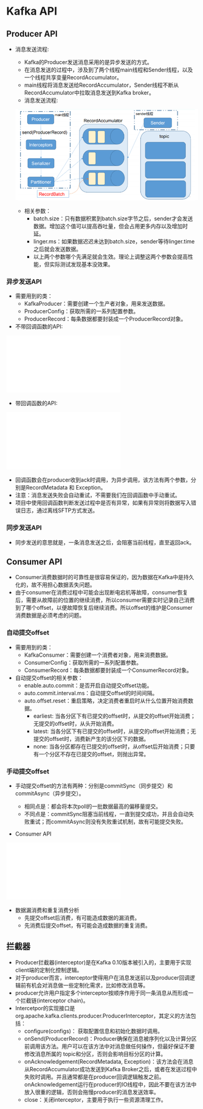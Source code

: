 # Kafka API

## Producer API

  - 消息发送流程:
    - Kafka的Producer发送消息采用的是异步发送的方式。
    - 在消息发送的过程中，涉及到了两个线程main线程和Sender线程，以及一个线程共享变量RecordAccumulator。
    - main线程将消息发送给RecordAccumulator，Sender线程不断从RecordAccumulator中拉取消息发送到Kafka broker。
    - 消息发送流程:
    
    ![消息发送流程](./图片/消息发送流程.PNG)
    - 相关参数：
      - batch.size：只有数据积累到batch.size字节之后，sender才会发送数据。增加这个值可以提高吞吐量，但会占用更多内存以及增加时延。
      - linger.ms：如果数据迟迟未达到batch.size，sender等待linger.time之后就会发送数据。
      - 以上两个参数哪个先满足就会生效。理论上调整这两个参数会提高性能，但实际测试发现基本没效果。
      
### 异步发送API

  - 需要用到的类：
    - KafkaProducer：需要创建一个生产者对象，用来发送数据。
    - ProducerConfig：获取所需的一系列配置参数。
    - ProducerRecord：每条数据都要封装成一个ProducerRecord对象。
  - 不带回调函数的API:
  
  ![不带回调函数的API](./代码/CustomProducer.java)

  - 带回调函数的API:
  
  ![带回调函数的API](./代码/ProducerCallBack.java)
  - 回调函数会在producer收到ack时调用，为异步调用，该方法有两个参数，分别是RecordMetadata 和 Exception。
  - 注意：消息发送失败会自动重试，不需要我们在回调函数中手动重试。
  - 项目中使用回调函数判断发送过程中是否有异常，如果有异常则将数据写入错误日志，通过离线SFTP方式发送。
  
### 同步发送API

  - 同步发送的意思就是，一条消息发送之后，会阻塞当前线程，直至返回ack。
  
## Consumer API

  - Consumer消费数据时的可靠性是很容易保证的，因为数据在Kafka中是持久化的，故不用担心数据丢失问题。
  - 由于consumer在消费过程中可能会出现断电宕机等故障，consumer恢复后，需要从故障前的位置的继续消费，所以consumer需要实时记录自己消费到了哪个offset，以便故障恢复后继续消费。所以offset的维护是Consumer消费数据是必须考虑的问题。
  
### 自动提交offset

  - 需要用到的类：
    - KafkaConsumer：需要创建一个消费者对象，用来消费数据。
    - ConsumerConfig：获取所需的一系列配置参数。
    - ConsumerRecord：每条数据都要封装成一个ConsumerRecord对象。
  - 自动提交offset的相关参数：
    - enable.auto.commit：是否开启自动提交offset功能。
    - auto.commit.interval.ms：自动提交offset的时间间隔。
    - auto.offset.reset：重启策略，决定消费者重启时从什么位置开始消费数据。
      - earliest: 当各分区下有已提交的offset时，从提交的offset开始消费；无提交的offset时，从头开始消费。
      - latest: 当各分区下有已提交的offset时，从提交的offset开始消费；无提交的offset时，消费新产生的该分区下的数据。
      - none: 当各分区都存在已提交的offset时，从offset后开始消费；只要有一个分区不存在已提交的offset，则抛出异常。
    
### 手动提交offset

  - 手动提交offset的方法有两种：分别是commitSync（同步提交）和commitAsync（异步提交）。
    - 相同点是：都会将本次poll的一批数据最高的偏移量提交。
    - 不同点是：commitSync阻塞当前线程，一直到提交成功，并且会自动失败重试；而commitAsync则没有失败重试机制，故有可能提交失败。
    
  - Consumer API
  
  ![Consumer API](./代码/CustomConsumer.java)

  - 数据漏消费和重复消费分析
    - 先提交offset后消费，有可能造成数据的漏消费。
    - 先消费后提交offset，有可能会造成数据的重复消费。
    
## 拦截器

  - Producer拦截器(interceptor)是在Kafka 0.10版本被引入的，主要用于实现client端的定制化控制逻辑。
  - 对于producer而言，interceptor使得用户在消息发送前以及producer回调逻辑前有机会对消息做一些定制化需求，比如修改消息等。
  - producer允许用户指定多个interceptor按顺序作用于同一条消息从而形成一个拦截链(interceptor chain)。
  - Intercetpor的实现接口是org.apache.kafka.clients.producer.ProducerInterceptor，其定义的方法包括：
    - configure(configs)： 获取配置信息和初始化数据时调用。
    - onSend(ProducerRecord)：Producer确保在消息被序列化以及计算分区前调用该方法。用户可以在该方法中对消息做任何操作，但最好保证不要修改消息所属的 topic和分区，否则会影响目标分区的计算。
    - onAcknowledgement(RecordMetadata, Exception)：该方法会在消息从RecordAccumulator成功发送到Kafka Broker之后，或者在发送过程中失败时调用。并且通常都是在producer回调逻辑触发之前。onAcknowledgement运行在producer的IO线程中，因此不要在该方法中放入很重的逻辑，否则会拖慢producer的消息发送效率。
    - close：关闭interceptor，主要用于执行一些资源清理工作。
